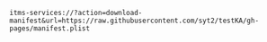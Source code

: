 `itms-services://?action=download-manifest&url=https://raw.githubusercontent.com/syt2/testKA/gh-pages/manifest.plist`


